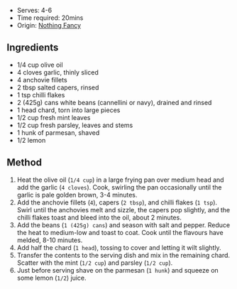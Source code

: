 * Serves: 4-6
* Time required: 20mins
* Origin: [Nothing Fancy](https://www.goodreads.com/en/book/show/46011237-nothing-fancy)

## Ingredients
* 1/4 cup olive oil
* 4 cloves garlic, thinly sliced
* 4 anchovie fillets
* 2 tbsp salted capers, rinsed
* 1 tsp chilli flakes
* 2 (425g) cans white beans (cannellini or navy), drained and rinsed
* 1 head chard, torn into large pieces
* 1/2 cup fresh mint leaves
* 1/2 cup fresh parsley, leaves and stems
* 1 hunk of parmesan, shaved
* 1/2 lemon
## Method
1. Heat the olive oil (`1/4 cup`) in a large frying pan over medium head and add the garlic (`4 cloves`). Cook, swirling the pan occasionally until the garlic is pale golden brown, 3-4 minutes.
2. Add the anchovie fillets (`4`), capers (`2 tbsp`), and chilli flakes (`1 tsp`). Swirl until the anchovies melt and sizzle, the capers pop slightly, and the chilli flakes toast and bleed into the oil, about 2 minutes.
3. Add the beans (`1 (425g) cans`) and season with salt and pepper. Reduce the heat to medium-low and toast to coat. Cook until the flavours have melded, 8-10 minutes.
4. Add half the chard (`1 head`), tossing to cover and letting it wilt slightly.
5. Transfer the contents to the serving dish and mix in the remaining chard. Scatter with the mint (`1/2 cup`) and parsley (`1/2 cup`).
6. Just before serving shave on the parmesan (`1 hunk`) and squeeze on some lemon (`1/2`) juice.

